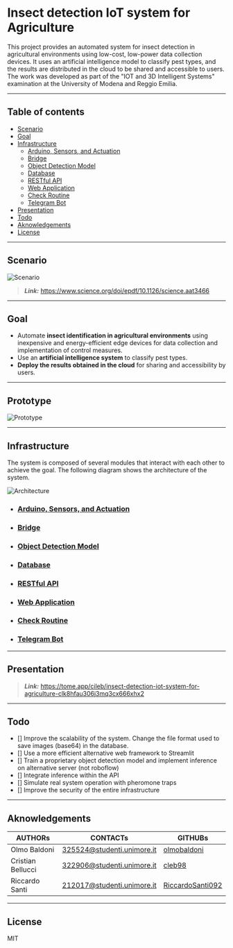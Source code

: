 # Insect detection IoT system for Agriculture

This project provides an automated system for insect detection in agricultural environments using low-cost, low-power data collection devices. It uses an artificial intelligence model to classify pest types, and the results are distributed in the cloud to be shared and accessible to users. The work was developed as part of the "IOT and 3D Intelligent Systems" examination at the University of Modena and Reggio Emilia.


---

## Table of contents

- [Scenario](#Scenario)
- [Goal](#Goal)
- [Infrastructure](#Infrastructure)
    - [Arduino, Sensors, and Actuation](./arduino/README.md)
    - [Bridge](./inference/README.md#bridge---hardware-interconnection-module--digital-twin-in-cloud)
    - [Object Detection Model](./inference/README.md#insect-detection-model)
    - [Database](./restful_api/README.md#database)
    - [RESTful API](./restful_api/README.md#api)
    - [Web Application](./web_app/README.md)
    - [Check Routine](./check_routine/README.md)
    - [Telegram Bot](./bot_telegram/README.md)
- [Presentation](#presentation)
- [Todo](#Todo)
- [Aknowledgements](#Aknowledgements)
- [License](#License)

---

## Scenario

![Scenario](/smart-agri-iot-system/assets/scenario.png)

> **_Link:_** https://www.science.org/doi/epdf/10.1126/science.aat3466

---

## Goal

- Automate **insect identification in agricultural environments** using inexpensive and energy-efficient edge devices for data collection and implementation of control measures. 
- Use an **artificial intelligence system** to classify pest types. 
- **Deploy the results obtained in the cloud** for sharing and accessibility by users.

---

## Prototype

![Prototype](/smart-agri-iot-system/assets/prototype.png)

---

## Infrastructure

The system is composed of several modules that interact with each other to achieve the goal. The following diagram shows the architecture of the system.

![Architecture](/smart-agri-iot-system/assets/infrastructure.png)


- ### [Arduino, Sensors, and Actuation](./arduino/README.md)
- ### [Bridge](./inference/README.md#bridge---hardware-interconnection-module--digital-twin-in-cloud)
- ### [Object Detection Model](./inference/README.md#insect-detection-model)
- ### [Database](./restful_api/README.md#database)
- ### [RESTful API](./restful_api/README.md#api)
- ### [Web Application](./web_app/README.md)
- ### [Check Routine](./check_routine/README.md)
- ### [Telegram Bot](./bot_telegram/README.md)


---

## Presentation

> **_Link:_** https://tome.app/cileb/insect-detection-iot-system-for-agriculture-clk8hfau306j3mq3cx666xhx2
---

## Todo

- [] Improve the scalability of the system. Change the file format used to save images (base64) in the database.
- [] Use a more efficient alternative web framework to Streamlit
- [] Train a proprietary object detection model and implement inference on alternative server (not roboflow)
- [] Integrate inference within the API
- [] Simulate real system operation with pheromone traps
- [] Improve the security of the entire infrastructure



---

## Aknowledgements

|AUTHORs|CONTACTs|GITHUBs|
|-|-|-|
|Olmo Baldoni|[325524@studenti.unimore.it](mailto:325524@studenti.unimore.it)|[olmobaldoni](https://github.com/olmobaldoni)|
|Cristian Bellucci|[322906@studenti.unimore.it](mailto:322906@studenti.unimore.it)|[cleb98](https://github.com/cleb98)|
|Riccardo Santi|[212017@studenti.unimore.it](mailto:212017@studenti.unimore.it)|[RiccardoSanti092](https://github.com/RiccardoSanti092)|

---

## License

MIT
